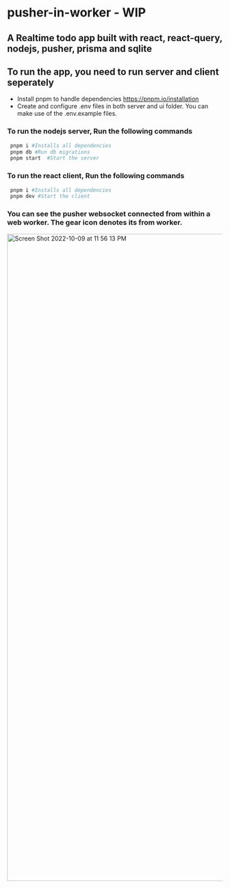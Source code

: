 # pusher-in-worker - WIP
## A Realtime todo app built with react, react-query, nodejs, pusher, prisma and sqlite

## To run the app, you need to run server and client seperately
- Install pnpm to handle dependencies https://pnpm.io/installation
- Create and configure .env files in both server and ui folder. You can make use of the .env.example files. 

### To run the nodejs server, Run the following commands
 ```sh
  pnpm i #Installs all dependencies 
  pnpm db #Run db migrations
  pnpm start  #Start the server
 ```
 
 ### To run the react client, Run the following commands
 ```sh
  pnpm i #Installs all dependencies 
  pnpm dev #Start the client
 ```

### You can see the pusher websocket connected from within a web worker. The gear icon denotes its from worker.
<img width="1511" alt="Screen Shot 2022-10-09 at 11 56 13 PM" src="https://user-images.githubusercontent.com/1032318/194773364-26384d26-443b-4364-8c4b-f77384307a6a.png">

